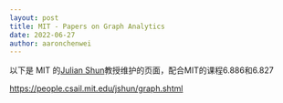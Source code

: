 ```yaml
---
layout: post
title: MIT - Papers on Graph Analytics
date: 2022-06-27
author: aaronchenwei
---
```


以下是 MIT 的[Julian Shun](https://people.csail.mit.edu/jshun/)教授维护的页面，配合MIT的课程6.886和6.827

https://people.csail.mit.edu/jshun/graph.shtml
